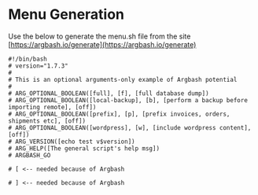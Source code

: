 # Menu Generation

Use the below to generate the menu.sh file from the site [https://argbash.io/generate](https://argbash.io/generate)

```
#!/bin/bash
# version="1.7.3"
#
# This is an optional arguments-only example of Argbash potential
#
# ARG_OPTIONAL_BOOLEAN([full], [f], [full database dump])
# ARG_OPTIONAL_BOOLEAN([local-backup], [b], [perform a backup before importing remote], [off])
# ARG_OPTIONAL_BOOLEAN([prefix], [p], [prefix invoices, orders, shipments etc], [off])
# ARG_OPTIONAL_BOOLEAN([wordpress], [w], [include wordpress content], [off])
# ARG_VERSION([echo test v$version])
# ARG_HELP([The general script's help msg])
# ARGBASH_GO

# [ <-- needed because of Argbash

# ] <-- needed because of Argbash
```